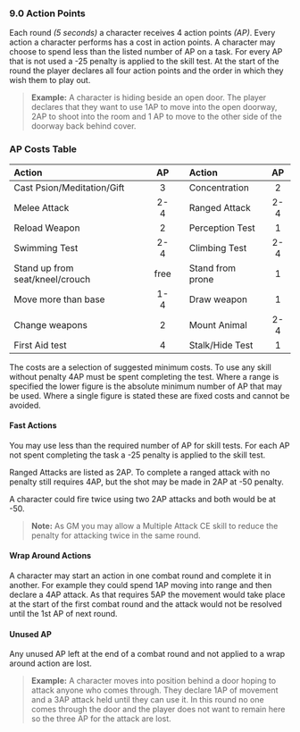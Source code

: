 ### 9.0 Action Points

Each round *(5 seconds)* a character receives 4 action points *(AP)*. 
Every action a character performs has a cost in action points. 
A character may choose to spend less than the listed number of AP on a task. 
For every AP that is not used a -25 penalty is applied to the skill test. 
At the start of the round the player declares all four action points and 
the order in which they wish them to play out. 

> **Example:** A character is hiding beside an open door. The player declares 
> that they want to use 1AP to move into the open doorway, 2AP to shoot into 
> the room and 1 AP to move to the other side of the doorway back behind cover.

### AP Costs Table

|Action |AP| |Action |AP|
|:---------------|:------:|----|:---------------|:------:|
|Cast Psion/Meditation/Gift|3| |Concentration|2|
|Melee Attack|2-4| |Ranged Attack|2-4|
|Reload Weapon|2| |Perception Test|1|
|Swimming Test|2-4| |Climbing Test|2-4|
|Stand up from seat/kneel/crouch|free| |Stand from prone|1|
|Move more than base|1-4| |Draw weapon|1|
|Change weapons|2| |Mount Animal|2-4|
|First Aid test|4| |Stalk/Hide Test|1|

The costs are a selection of suggested minimum costs. 
To use any skill without penalty 4AP must be spent completing the test. 
Where a range is specified the lower figure is the absolute minimum number 
of AP that may be used. 
Where a single figure is stated these are fixed costs and cannot be avoided.

#### Fast Actions

You may use less than the required number of AP for skill tests. 
For each AP not spent completing the task a -25 penalty is applied to the skill test.

Ranged Attacks are listed as 2AP. 
To complete a ranged attack with no penalty still requires 4AP, 
but the shot may be made in 2AP at -50 penalty. 

A character could fire twice using two 2AP attacks and both would be at -50.

> **Note:** As GM you may allow a Multiple Attack CE skill to reduce the 
> penalty for attacking twice in the same round.

#### Wrap Around Actions

A character may start an action in one combat round and complete it in another. 
For example they could spend 1AP moving into range and then declare a 4AP attack. 
As that requires 5AP the movement would take place at the start of the first 
combat round and the attack would not be resolved until the 1st AP of next round.

#### Unused AP

Any unused AP left at the end of a combat round and not applied to a wrap 
around action are lost.

> **Example:** A character moves into position behind a door hoping to attack 
> anyone who comes through. They declare 1AP of movement and a 3AP attack 
> held until they can use it. In this round no one comes through the door 
> and the player does not want to remain here so the three AP for the attack 
> are lost.
